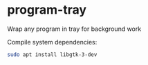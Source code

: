 # program-tray
Wrap any program in tray for background work

Compile system dependencies:
```bash
sudo apt install libgtk-3-dev
```
